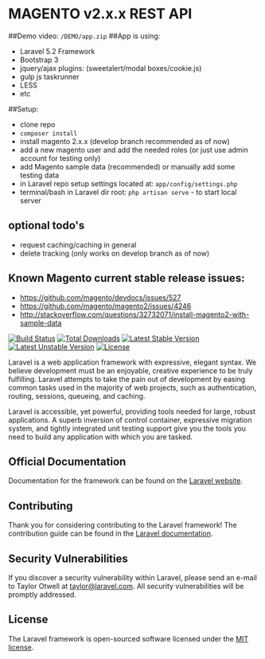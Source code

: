 # MAGENTO v2.x.x REST API

##Demo video: 
<code><laravel-root>/DEMO/app.zip</code>
##App is using: 
* Laravel 5.2 Framework
* Bootstrap 3
* jquery/ajax plugins: (sweetalert/modal boxes/cookie.js) 
* gulp js taskrunner
* LESS
* etc


##Setup:
* clone repo
* <code>composer install</code>
* install magento 2.x.x (develop branch recommended as of now)
* add a  new magento user and add the needed roles (or just use admin account for testing only)
* add Magento sample data (recommended) or manually add some testing data
* in Laravel repo setup settings located at: <code>app/config/settings.php</code>
* terminal/bash in Laravel dir root: <code>php artisan serve</code>  - to start local server


## optional todo's
* request caching/caching in general
* delete tracking (only works on develop branch as of now)

## Known Magento current stable release issues:
* https://github.com/magento/devdocs/issues/527
* https://github.com/magento/magento2/issues/4246
* http://stackoverflow.com/questions/32732071/install-magento2-with-sample-data

[![Build Status](https://travis-ci.org/laravel/framework.svg)](https://travis-ci.org/laravel/framework)
[![Total Downloads](https://poser.pugx.org/laravel/framework/d/total.svg)](https://packagist.org/packages/laravel/framework)
[![Latest Stable Version](https://poser.pugx.org/laravel/framework/v/stable.svg)](https://packagist.org/packages/laravel/framework)
[![Latest Unstable Version](https://poser.pugx.org/laravel/framework/v/unstable.svg)](https://packagist.org/packages/laravel/framework)
[![License](https://poser.pugx.org/laravel/framework/license.svg)](https://packagist.org/packages/laravel/framework)

Laravel is a web application framework with expressive, elegant syntax. We believe development must be an enjoyable, creative experience to be truly fulfilling. Laravel attempts to take the pain out of development by easing common tasks used in the majority of web projects, such as authentication, routing, sessions, queueing, and caching.

Laravel is accessible, yet powerful, providing tools needed for large, robust applications. A superb inversion of control container, expressive migration system, and tightly integrated unit testing support give you the tools you need to build any application with which you are tasked.

## Official Documentation

Documentation for the framework can be found on the [Laravel website](http://laravel.com/docs).

## Contributing

Thank you for considering contributing to the Laravel framework! The contribution guide can be found in the [Laravel documentation](http://laravel.com/docs/contributions).

## Security Vulnerabilities

If you discover a security vulnerability within Laravel, please send an e-mail to Taylor Otwell at taylor@laravel.com. All security vulnerabilities will be promptly addressed.

## License

The Laravel framework is open-sourced software licensed under the [MIT license](http://opensource.org/licenses/MIT).
